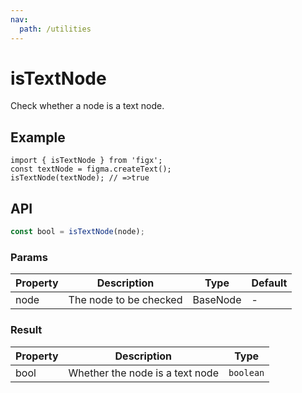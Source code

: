 ```yaml
---
nav:
  path: /utilities
---
```


# isTextNode

Check whether a node is a text node.

## Example

```tsx
import { isTextNode } from 'figx';
const textNode = figma.createText();
isTextNode(textNode); // =>true
```

## API

```ts
const bool = isTextNode(node);
```

### Params

| Property | Description            | Type     | Default |
| -------- | ---------------------- | -------- | ------- |
| node     | The node to be checked | BaseNode | -       |

### Result

| Property | Description                     | Type      |
| -------- | ------------------------------- | --------- |
| bool     | Whether the node is a text node | `boolean` |

